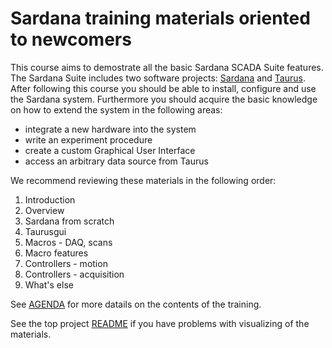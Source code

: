 # Sardana training materials oriented to newcomers

This course aims to demostrate all the basic Sardana SCADA Suite features. The Sardana Suite includes two software projects: [Sardana](http://www.sardana-controls.org) and [Taurus](http://www.taurus-scada.org). After following this course you should be able to install, configure and use the Sardana system. Furthermore you should acquire the basic knowledge on how to extend the system in the following areas:
* integrate a new hardware into the system
* write an experiment procedure
* create a custom Graphical User Interface
* access an arbitrary data source from Taurus

We recommend reviewing these materials in the following order:
1. Introduction
2. Overview
3. Sardana from scratch
4. Taurusgui
5. Macros - DAQ, scans
6. Macro features
7. Controllers - motion
8. Controllers - acquisition
9. What's else

See [AGENDA](https://github.com/sardana-org/sardana-followup/blob/master/20191006-ICALEPCS/AGENDA.md) for more datails on the contents of the training.

See the top project [README](https://github.com/sardana-org/sardana-training/blob/master/README.md) if you have problems with visualizing of the materials.
